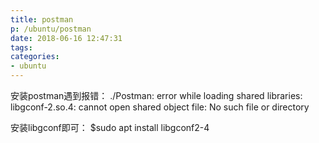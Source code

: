```yaml
---
title: postman
p: /ubuntu/postman
date: 2018-06-16 12:47:31
tags:
categories:
- ubuntu
---
```


安装postman遇到报错：
./Postman: error while loading shared libraries: libgconf-2.so.4: cannot open shared object file: No such file or directory

安装libgconf即可：
$sudo apt install libgconf2-4
